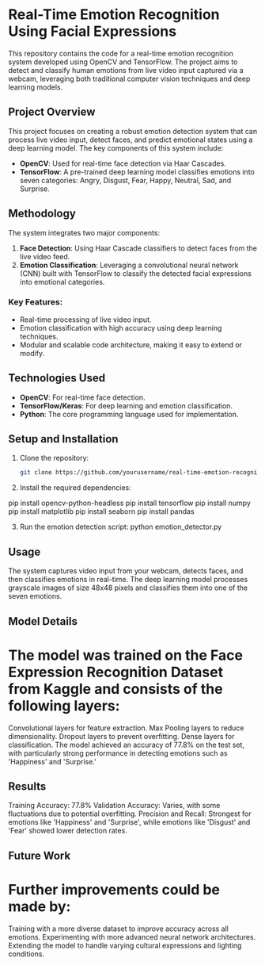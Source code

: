 # Real-Time Emotion Recognition Using Facial Expressions

This repository contains the code for a real-time emotion recognition system developed using OpenCV and TensorFlow. The project aims to detect and classify human emotions from live video input captured via a webcam, leveraging both traditional computer vision techniques and deep learning models.

## Project Overview

This project focuses on creating a robust emotion detection system that can process live video input, detect faces, and predict emotional states using a deep learning model. The key components of this system include:
- **OpenCV**: Used for real-time face detection via Haar Cascades.
- **TensorFlow**: A pre-trained deep learning model classifies emotions into seven categories: Angry, Disgust, Fear, Happy, Neutral, Sad, and Surprise.

## Methodology

The system integrates two major components:
1. **Face Detection**: Using Haar Cascade classifiers to detect faces from the live video feed.
2. **Emotion Classification**: Leveraging a convolutional neural network (CNN) built with TensorFlow to classify the detected facial expressions into emotional categories.

### Key Features:
- Real-time processing of live video input.
- Emotion classification with high accuracy using deep learning techniques.
- Modular and scalable code architecture, making it easy to extend or modify.

## Technologies Used
- **OpenCV**: For real-time face detection.
- **TensorFlow/Keras**: For deep learning and emotion classification.
- **Python**: The core programming language used for implementation.

## Setup and Installation

1. Clone the repository:
   ```bash
   git clone https://github.com/yourusername/real-time-emotion-recognition.git

2. Install the required dependencies:

  pip install opencv-python-headless
  pip install tensorflow
  pip install numpy
  pip install matplotlib
  pip install seaborn
  pip install pandas

3. Run the emotion detection script:
  python emotion_detector.py

## Usage
The system captures video input from your webcam, detects faces, and then classifies emotions in real-time.
The deep learning model processes grayscale images of size 48x48 pixels and classifies them into one of the seven emotions.

## Model Details
# The model was trained on the Face Expression Recognition Dataset from Kaggle and consists of the following layers:

Convolutional layers for feature extraction.
Max Pooling layers to reduce dimensionality.
Dropout layers to prevent overfitting.
Dense layers for classification.
The model achieved an accuracy of 77.8% on the test set, with particularly strong performance in detecting emotions such as 'Happiness' and 'Surprise.'

## Results
Training Accuracy: 77.8%
Validation Accuracy: Varies, with some fluctuations due to potential overfitting.
Precision and Recall: Strongest for emotions like 'Happiness' and 'Surprise', while emotions like 'Disgust' and 'Fear' showed lower detection rates.


## Future Work
# Further improvements could be made by:
Training with a more diverse dataset to improve accuracy across all emotions.
Experimenting with more advanced neural network architectures.
Extending the model to handle varying cultural expressions and lighting conditions.

